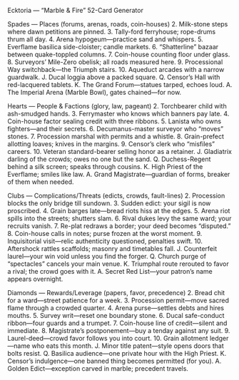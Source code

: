 Ecktoria — “Marble & Fire” 52-Card Generator

Spades — Places (forums, arenas, roads, coin-houses)
	2.	Milk-stone steps where dawn petitions are pinned.
	3.	Tally-ford ferryhouse; rope-drums thrum all day.
	4.	Arena hypogeum—practice sand and whispers.
	5.	Everflame basilica side-cloister; candle markets.
	6.	“Shatterline” bazaar between quake-toppled columns.
	7.	Coin-house counting floor under glass.
	8.	Surveyors’ Mile-Zero obelisk; all roads measured here.
	9.	Processional Way switchback—the Triumph stairs.
	10.	Aqueduct arcades with a narrow guardwalk.
J. Ducal loggia above a packed square.
Q. Censor’s Hall with red-lacquered tablets.
K. The Grand Forum—statues tarped, echoes loud.
A. The Imperial Arena (Marble Bowl), gates chained—for now.

Hearts — People & Factions (glory, law, pageant)
	2.	Torchbearer child with ash-smudged hands.
	3.	Ferrymaster who knows which banners pay late.
	4.	Coin-house factor sealing credit with three ribbons.
	5.	Lanista who owns fighters—and their secrets.
	6.	Decumanus-master surveyor who “moves” stones.
	7.	Procession marshal with permits and a whistle.
	8.	Grain-prefect allotting loaves; knives in the margins.
	9.	Censor’s clerk who “misfiles” careers.
	10.	Veteran standard-bearer selling honor as a retainer.
J. Gladiatrix darling of the crowds; owes no one but the sand.
Q. Duchess-Regent behind a silk screen; speaks through cousins.
K. High Priest of the Everflame; smiles like law.
A. Grand Magistrate—guardian of forms, breaker of them when needed.

Clubs — Complications/Threats (edicts, crowds, fault-lines)
	2.	Procession blocks the only bridge till sundown.
	3.	Sudden edict: your sigil is now proscribed.
	4.	Grain barges late—bread riots hiss at the edges.
	5.	Arena riot spills into the streets; shutters slam.
	6.	Rival dukes levy the same ward; your recruits vanish.
	7.	Re-plat redraws a border; your deed becomes “disputed.”
	8.	Coin-house calls in notes; purse frozen at the worst moment.
	9.	Inquisitorial visit—relic authenticity questioned, penalties swift.
	10.	Aftershock rattles scaffolds; masonry and timetables fall.
J. Counterfeit laurel—your win void unless you find the forger.
Q. Church purge of “spectacles” cancels your main venue.
K. Triumphal route rerouted to favor a rival; the crowd goes with it.
A. Secret Red List—your patron’s name appears overnight.

Diamonds — Rewards/Leverage (papers, favor, precedence)
	2.	Bread chit for a ward—street patience for a week.
	3.	Procession permit—move sacred flame through a crowded quarter.
	4.	Arena purse—settles debts and hires mouths.
	5.	Survey writ—reset one boundary stone.
	6.	Ducal safe-conduct ribbon—four guards and a trumpet.
	7.	Coin-house line of credit—silent and immediate.
	8.	Magistrate’s postponement—buy a tenday against any suit.
	9.	Laurel-deed—crowd favor follows you into court.
	10.	Grain allotment ledger—name who eats this month.
J. Minor title patent—style opens doors that bolts resist.
Q. Basilica audience—one private hour with the High Priest.
K. Censor’s indulgence—one banned thing becomes permitted (for you).
A. Golden Edict—exception carved in marble; precedent travels.
